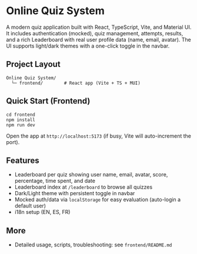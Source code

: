 # Online Quiz System

A modern quiz application built with React, TypeScript, Vite, and Material UI. It includes authentication (mocked), quiz management, attempts, results, and a rich Leaderboard with real user profile data (name, email, avatar). The UI supports light/dark themes with a one-click toggle in the navbar.

## Project Layout

```
Online Quiz System/
  └─ frontend/        # React app (Vite + TS + MUI)
```

## Quick Start (Frontend)

```
cd frontend
npm install
npm run dev
```

Open the app at `http://localhost:5173` (if busy, Vite will auto-increment the port).

## Features

- Leaderboard per quiz showing user name, email, avatar, score, percentage, time spent, and date
- Leaderboard index at `/leaderboard` to browse all quizzes
- Dark/Light theme with persistent toggle in navbar
- Mocked auth/data via `localStorage` for easy evaluation (auto-login a default user)
- i18n setup (EN, ES, FR)

## More

- Detailed usage, scripts, troubleshooting: see `frontend/README.md`